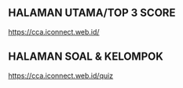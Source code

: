 ## HALAMAN UTAMA/TOP 3 SCORE
https://cca.iconnect.web.id/

## HALAMAN SOAL & KELOMPOK
https://cca.iconnect.web.id/quiz
